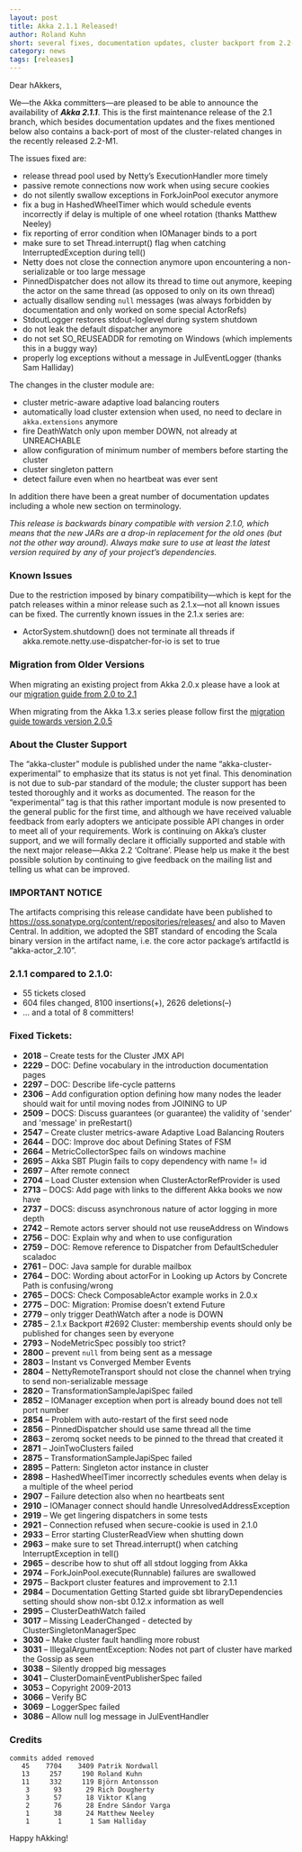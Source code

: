 ```yaml
---
layout: post
title: Akka 2.1.1 Released!
author: Roland Kuhn
short: several fixes, documentation updates, cluster backport from 2.2-M1
category: news
tags: [releases]
---
```


Dear hAkkers,

We—the Akka committers—are pleased to be able to announce the availability of
***Akka 2.1.1***. This is the first maintenance release of the 2.1 branch, which
besides documentation updates and the fixes mentioned below also contains a
back-port of most of the cluster-related changes in the recently released
2.2-M1.

The issues fixed are:

* release thread pool used by Netty’s ExecutionHandler more timely
* passive remote connections now work when using secure cookies
* do not silently swallow exceptions in ForkJoinPool executor anymore
* fix a bug in HashedWheelTimer which would schedule events incorrectly if delay is multiple of one wheel rotation (thanks Matthew Neeley)
* fix reporting of error condition when IOManager binds to a port
* make sure to set Thread.interrupt() flag when catching InterruptedException during tell()
* Netty does not close the connection anymore upon encountering a non-serializable or too large message
* PinnedDispatcher does not allow its thread to time out anymore, keeping the actor on the same thread (as opposed to only on its own thread)
* actually disallow sending `null` messages (was always forbidden by documentation and only worked on some special ActorRefs)
* StdoutLogger restores stdout-loglevel during system shutdown
* do not leak the default dispatcher anymore
* do not set SO_REUSEADDR for remoting on Windows (which implements this in a buggy way)
* properly log exceptions without a message in JulEventLogger (thanks Sam Halliday)

The changes in the cluster module are:

* cluster metric-aware adaptive load balancing routers
* automatically load cluster extension when used, no need to declare in `akka.extensions` anymore
* fire DeathWatch only upon member DOWN, not already at UNREACHABLE
* allow configuration of minimum number of members before starting the cluster
* cluster singleton pattern
* detect failure even when no heartbeat was ever sent

In addition there have been a great number of documentation updates including a whole new section on terminology.

*This release is backwards binary compatible with version 2.1.0, which means
that the new JARs are a drop-in replacement for the old ones (but not the other
way around). Always make sure to use at least the latest version required by
any of your project’s dependencies.*

### Known Issues

Due to the restriction imposed by binary compatibility—which is kept for the
patch releases within a minor release such as 2.1.x—not all known issues can be
fixed. The currently known issues in the 2.1.x series are:

* ActorSystem.shutdown() does not terminate all threads if akka.remote.netty.use-dispatcher-for-io is set to true

### Migration from Older Versions

When migrating an existing project from Akka 2.0.x please have a look at our [migration guide from 2.0 to 2.1](http://doc.akka.io/docs/akka/2.1.0/project/migration-guide-2.0.x-2.1.x.html)

When migrating from the Akka 1.3.x series please follow first the [migration guide towards version 2.0.5](http://doc.akka.io/docs/akka/2.0.5/project/migration-guide-1.3.x-2.0.x.html)

### About the Cluster Support

The “akka-cluster” module is published under the name
“akka-cluster-experimental” to emphasize that its status is not yet final. This
denomination is not due to sub-par standard of the module; the cluster support
has been tested thoroughly and it works as documented. The reason for the
“experimental” tag is that this rather important module is now presented to the
general public for the first time, and although we have received valuable
feedback from early adopters we anticipate possible API changes in order to
meet all of your requirements. Work is continuing on Akka’s cluster support,
and we will formally declare it officially supported and stable with the next
major release—Akka 2.2 ‘Coltrane’. Please help us make it the best possible
solution by continuing to give feedback on the mailing list and telling us what
can be improved.

### IMPORTANT NOTICE

The artifacts comprising this release candidate have been published to https://oss.sonatype.org/content/repositories/releases/ and also to Maven Central. In addition, we adopted the SBT standard of encoding the Scala binary version in the artifact name, i.e. the core actor package’s artifactId is “akka-actor_2.10”.


### 2.1.1 compared to 2.1.0:

* 55 tickets closed
* 604 files changed, 8100 insertions(+), 2626 deletions(–)
* … and a total of 8 committers!

### Fixed Tickets:

* **2018** – Create tests for the Cluster JMX API
* **2229** – DOC: Define vocabulary in the introduction documentation pages
* **2297** – DOC: Describe life-cycle patterns
* **2306** – Add configuration option defining how many nodes the leader should wait for until moving nodes from JOINING to UP
* **2509** – DOCS: Discuss guarantees (or guarantee) the validity of 'sender' and 'message' in preRestart()
* **2547** – Create cluster metrics-aware Adaptive Load Balancing Routers 
* **2644** – DOC: Improve doc about Defining States of FSM
* **2664** – MetricCollectorSpec fails on windows machine
* **2695** – Akka SBT Plugin fails to copy dependency with name != id
* **2697** – After remote connect
* **2704** – Load Cluster extension when ClusterActorRefProvider is used
* **2713** – DOCS: Add page with links to the different Akka books we now have
* **2737** – DOCS: discuss asynchronous nature of actor logging in more depth
* **2742** – Remote actors server should not use reuseAddress on Windows
* **2756** – DOC: Explain why and when to use configuration
* **2759** – DOC: Remove reference to Dispatcher from DefaultScheduler scaladoc
* **2761** – DOC: Java sample for durable mailbox
* **2764** – DOC: Wording about actorFor in Looking up Actors by Concrete Path is confusing/wrong
* **2765** – DOCS: Check ComposableActor example works in 2.0.x
* **2775** – DOC: Migration: Promise doesn’t extend Future
* **2779** – only trigger DeathWatch after a node is DOWN
* **2785** – 2.1.x Backport #2692 Cluster: membership events should only be published for changes seen by everyone
* **2793** – NodeMetricSpec possibly too strict?
* **2800** – prevent `null` from being sent as a message
* **2803** – Instant vs Converged Member Events
* **2804** – NettyRemoteTransport should not close the channel when trying to send non-serializable message
* **2820** – TransformationSampleJapiSpec failed
* **2852** – IOManager exception when port is already bound does not tell port number
* **2854** – Problem with auto-restart of the first seed node
* **2856** – PinnedDispatcher should use same thread all the time
* **2863** – zeromq socket needs to be pinned to the thread that created it
* **2871** – JoinTwoClusters failed
* **2875** – TransformationSampleJapiSpec failed
* **2895** – Pattern: Singleton actor instance in cluster
* **2898** – HashedWheelTimer incorrectly schedules events when delay is a multiple of the wheel period
* **2907** – Failure detection also when no heartbeats sent
* **2910** – IOManager connect should handle UnresolvedAddressException
* **2919** – We get lingering dispatchers in some tests
* **2921** – Connection refused when secure-cookie is used in 2.1.0
* **2933** – Error starting ClusterReadView when shutting down
* **2963** – make sure to set Thread.interrupt() when catching InterruptException in tell()
* **2965** – describe how to shut off all stdout logging from Akka
* **2974** – ForkJoinPool.execute(Runnable) failures are swallowed
* **2975** – Backport cluster features and improvement to 2.1.1
* **2984** – Documentation Getting Started guide sbt libraryDependencies setting should show non-sbt 0.12.x information as well
* **2995** – ClusterDeathWatch failed
* **3017** – Missing LeaderChanged - detected by ClusterSingletonManagerSpec
* **3030** – Make cluster fault handling more robust
* **3031** – IllegalArgumentException: Nodes not part of cluster have marked the Gossip as seen
* **3038** – Silently dropped big messages
* **3041** – ClusterDomainEventPublisherSpec failed
* **3053** – Copyright 2009-2013
* **3066** – Verify BC
* **3069** – LoggerSpec failed
* **3086** – Allow null log message in JulEventHandler

### Credits

    commits added removed
       45    7704    3409 Patrik Nordwall
       13     257     190 Roland Kuhn
       11     332     119 Björn Antonsson
        3      93      29 Rich Dougherty
        3      57      18 Viktor Klang
        2      76      28 Endre Sándor Varga
        1      38      24 Matthew Neeley
        1       1       1 Sam Halliday


Happy hAkking!
